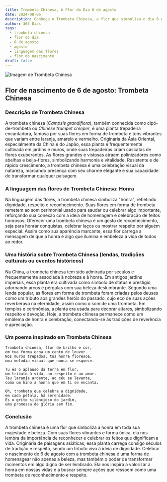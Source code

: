 ```yaml
---
title: Trombeta Chinesa, A Flor do Dia 6 de agosto
date: 2024-08-06
description: Conheça o Trombeta Chinesa, a flor que simboliza o dia 6 de agosto e seu significado 'Honra'. Explore a beleza e o simbolismo desta flor encantadora.
author: 365 Dias
tags:
  - trombeta chinesa
  - flor do dia
  - 6 de agosto
  - agosto
  - linguagem das flores
  - flor do nascimento
draft: false
---
```


![Imagem de Trombeta Chinesa](https://cdn.pixabay.com/photo/2020/06/14/14/59/flowers-5298209_1280.jpg#center)


## Flor de nascimento de 6 de agosto: Trombeta Chinesa

### Descrição de Trombeta Chinesa

A trombeta chinesa (_Campsis grandiflora_), também conhecida como cipó-de-trombeta ou _Chinese trumpet creeper_, é uma planta trepadeira encantadora, famosa por suas flores em forma de trombeta e tons vibrantes que variam entre laranja, amarelo e vermelho. Originária da Ásia Oriental, especialmente da China e do Japão, essa planta é frequentemente cultivada em jardins e muros, onde suas trepadeiras criam cascatas de flores exuberantes. As flores grandes e vistosas atraem polinizadores como abelhas e beija-flores, simbolizando harmonia e vitalidade. Resistente e de rápido crescimento, a trombeta chinesa é uma celebração visual da natureza, marcando presença com seu charme elegante e sua capacidade de transformar qualquer paisagem.

### A linguagem das flores de Trombeta Chinesa: Honra

Na linguagem das flores, a trombeta chinesa simboliza "honra", refletindo dignidade, respeito e reconhecimento. Suas flores em forma de trombeta remetem ao som cerimonial usado para saudar ou celebrar algo importante, reforçando sua conexão com a ideia de homenagem e celebração de feitos honrosos. Oferecer uma trombeta chinesa é um gesto de reconhecimento, seja para honrar conquistas, celebrar laços ou mostrar respeito por alguém especial. Assim como sua aparência marcante, essa flor carrega a mensagem de que a honra é algo que ilumina e embeleza a vida de todos ao redor.

### Uma história sobre Trombeta Chinesa (lendas, tradições culturais ou eventos históricos)

Na China, a trombeta chinesa tem sido admirada por séculos e frequentemente associada à nobreza e à honra. Em antigos jardins imperiais, essa planta era cultivada como símbolo de status e prestígio, adornando arcos e pérgulas com sua beleza deslumbrante. Segundo uma lenda popular, as flores em forma de trombeta foram criadas pelos deuses como um tributo aos grandes heróis do passado, cujo eco de suas ações reverberava na eternidade, assim como o som de uma trombeta. Em templos e cerimônias, a planta era usada para decorar altares, simbolizando respeito e devoção. Hoje, a trombeta chinesa permanece como um emblema de honra e celebração, conectando-se às tradições de reverência e apreciação.

### Um poema inspirado em Trombeta Chinesa

```
Trombeta chinesa, flor de brilho e cor,  
em tua forma ecoa um canto de louvor.  
Nos muros trepados, tua honra floresce,  
uma melodia visual que nunca se esquece.  

Tu és o aplauso da terra em flor,  
um tributo à vida, ao respeito e ao amor.  
Teu laranja ardente, ao céu se levanta,  
como um hino à honra que em ti se encanta.  

Oh, trombeta que celebra a dignidade,  
em cada pétala, há serenidade.  
És o grito silencioso do jardim,  
uma promessa de glória sem fim.  
```

### Conclusão

A trombeta chinesa é uma flor que simboliza a honra em toda sua majestade e beleza. Com suas flores vibrantes e forma única, ela nos lembra da importância de reconhecer e celebrar os feitos que dignificam a vida. Originária de paisagens asiáticas, essa planta carrega consigo séculos de tradição e respeito, sendo um tributo vivo à ideia de dignidade. Celebrar o nascimento de 6 de agosto com a trombeta chinesa é uma forma de homenagear não apenas a beleza, mas também o poder de transformar momentos em algo digno de ser lembrado. Ela nos inspira a valorizar a honra em nossas vidas e a buscar sempre ações que ressoem como uma trombeta de reconhecimento e respeito.